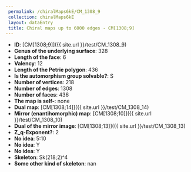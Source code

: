 ```yaml
--- 
 permalink: /chiralMaps6kE/CM_1308_9 
 collection: chiralMaps6kE
 layout: dataEntry
 title: Chiral maps up to 6000 edges - CM[1308;9]
---
```


- **ID**: [CM[1308;9]]({{ site.url }}/test/CM_1308_9)
- **Genus of the underlying surface**: 328
- **Length of the face**: 6
- **Valency**: 12
- **Length of the Petrie polygon**: 436
- **Is the automorphism group solvable?**: S
- **Number of vertices**: 218
- **Number of edges**: 1308
- **Number of faces**: 436
- **The map is self-**: none
- **Dual map**: [CM[1308;14]]({{ site.url }}/test/CM_1308_14)
- **Mirror (enantihomorphic) map**: [CM[1308;10]]({{ site.url }}/test/CM_1308_10)
- **Dual of the mirror image**: [CM[1308;13]]({{ site.url }}/test/CM_1308_13)
- **Z_q-Exponent?**: 2
- **No idea**:  5:10
- **No idea**: Y
- **No idea**: Y
- **Skeleton**: Sk(218;2)^4
- **Some other kind of skeleton**: nan
